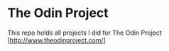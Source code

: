 # The Odin Project
This repo holds all projects I did for The Odin Project [http://www.theodinproject.com/]
